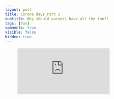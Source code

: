 ```yaml
---
layout: post
title: Corona days Part 3
subtitle: Why should parents have all the fun?!
tags: [fun]
comments: true
visible: false
hidden: true
---
```


<!-- blank line -->
<figure class="video_container">
<iframe src="https://www.youtube.com/embed/" frameborder="0" allowfullscreen="true"> </iframe>
</figure>
<!-- blank line -->

